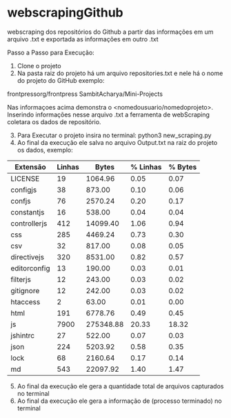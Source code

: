 # webscrapingGithub
webscraping dos repositórios do Github a partir das informações em um arquivo .txt e exportada as informações em outro .txt

Passo a Passo para Execução:
1.  Clone o projeto
2. Na pasta raiz do projeto há um arquivo repositories.txt e nele há o nome do projeto do GitHub exemplo:

  frontpressorg/frontpress
  SambitAcharya/Mini-Projects
  
Nas informaçoes acima demonstra o <nomedousuario/nomedoprojeto>.
Inserindo informações nesse arquivo .txt a ferramenta de webScraping coletara os dados de repositório.

3. Para Executar o projeto insira no terminal: python3 new_scraping.py 
4. Ao final da execução ele salva no arquivo Output.txt na raiz do projeto os dados, exemplo:


|Extensão       |  Linhas    |  Bytes      | % Linhas  | % Bytes|
| ------------- | ---------- | ----------- | --------- | -------|
|LICENSE        |  19        | 1064.96     | 0.05      | 0.07   |
|configjs       |  38        | 873.00      | 0.10      | 0.06   |
|confjs         |  76        | 2570.24     | 0.20      | 0.17   |
|constantjs     |  16        | 538.00      | 0.04      | 0.04   |
|controllerjs   |  412       | 14099.40    | 1.06      | 0.94   |
|css            |  285       | 4469.24     | 0.73      | 0.30   |
|csv            |  32        | 817.00      | 0.08      | 0.05   |
|directivejs    |  320       | 8531.00     | 0.82      | 0.57   |
|editorconfig   |  13        | 190.00      | 0.03      | 0.01   |
|filterjs       |  12        | 243.00      | 0.03      | 0.02   |
|gitignore      |  12        | 242.00      | 0.03      | 0.02   |
|htaccess       |  2         | 63.00       | 0.01      | 0.00   |
|html           |  191       | 6778.76     | 0.49      | 0.45   |
|js             |  7900      | 275348.88   | 20.33     | 18.32  |  
|jshintrc       |  27        | 522.00      | 0.07      | 0.03   |
|json           |  224       | 5203.92     | 0.58      | 0.35   |
|lock           |  68        | 2160.64     | 0.17      | 0.14   |
|md             |  543       | 22097.92    | 1.40      | 1.47   |

5. Ao final da execução ele gera a quantidade total de arquivos capturados no terminal
6. Ao final da execução ele gera a informação de (processo terminado) no terminal
